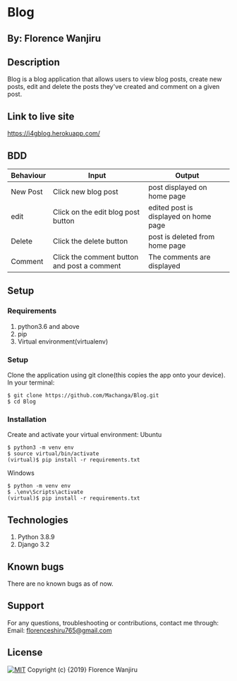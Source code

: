 # Blog

## By: Florence Wanjiru

## Description
Blog is a blog application that allows users to view blog posts, create new posts, edit and delete the posts they've created and comment on a given post.

## Link to live site
https://i4gblog.herokuapp.com/

## BDD
| Behaviour	     | Input	                                     | Output                                                 |
|----------------|---------------------------------------------|--------------------------------------------------------|
| New Post       | Click new blog post                         | post displayed on home page                            |
| edit           | Click on the edit blog post button          | edited post is displayed on home page                  |
| Delete         | Click the delete button                     | post is deleted from home page                         |
| Comment        | Click the comment button and post a comment | The comments are displayed                             |

## Setup
### Requirements
1. python3.6 and above
2. pip
3. Virtual environment(virtualenv)

### Setup
Clone the application using git clone(this copies the app onto your device). In your terminal:
```
$ git clone https://github.com/Machanga/Blog.git
$ cd Blog
```

### Installation
Create and activate your virtual environment:
Ubuntu
```
$ python3 -m venv env
$ source virtual/bin/activate
(virtual)$ pip install -r requirements.txt
```
Windows
```
$ python -m venv env
$ .\env\Scripts\activate
(virtual)$ pip install -r requirements.txt
```

## Technologies
1. Python 3.8.9
2. Django 3.2

## Known bugs
There are no known bugs as of now.

## Support
For any questions, troubleshooting or contributions, contact me through: Email: florenceshiru765@gmail.com

## License
[![MIT](https://img.shields.io/badge/License-MIT-yellow.svg)](LICENSE.md) 
Copyright (c) {2019} Florence Wanjiru

